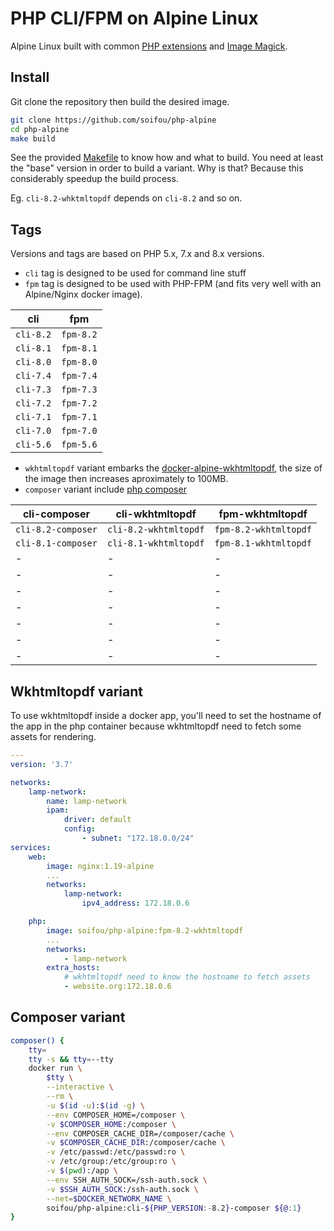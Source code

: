 # PHP CLI/FPM on Alpine Linux

Alpine Linux built with common [PHP extensions](./cli/packages) and [Image
Magick](https://github.com/ImageMagick/ImageMagick).

## Install

Git clone the repository then build the desired image.

```sh
git clone https://github.com/soifou/php-alpine
cd php-alpine
make build
```

See the provided [Makefile](./Makefile) to know how and what to build.
You need at least the "base" version in order to build a variant. Why is that?
Because this considerably speedup the build process.

Eg. `cli-8.2-whktmltopdf` depends on `cli-8.2` and so on.

## Tags

Versions and tags are based on PHP 5.x, 7.x and 8.x versions.

- `cli` tag is designed to be used for command line stuff
- `fpm` tag is designed to be used with PHP-FPM (and fits very well with an Alpine/Nginx docker image).

| cli        | fpm        |
| ---------- | ---------- |
| `cli-8.2`  | `fpm-8.2`  |
| `cli-8.1`  | `fpm-8.1`  |
| `cli-8.0`  | `fpm-8.0`  |
| `cli-7.4`  | `fpm-7.4`  |
| `cli-7.3`  | `fpm-7.3`  |
| `cli-7.2`  | `fpm-7.2`  |
| `cli-7.1`  | `fpm-7.1`  |
| `cli-7.0`  | `fpm-7.0`  |
| `cli-5.6`  | `fpm-5.6`  |

- `wkhtmltopdf` variant embarks the [docker-alpine-wkhtmltopdf](https://github.com/madnight/docker-alpine-wkhtmltopdf), the size of the image then increases aproximately to 100MB.
- `composer` variant include [php composer](https://getcomposer.org)

| cli-composer        | cli-wkhtmltopdf       | fpm-wkhtmltopdf       |
| ------------------- | --------------------- | --------------------- |
| `cli-8.2-composer`  | `cli-8.2-wkhtmltopdf` | `fpm-8.2-wkhtmltopdf` |
| `cli-8.1-composer`  | `cli-8.1-wkhtmltopdf` | `fpm-8.1-wkhtmltopdf` |
| -                   | -                     | -                     |
| -                   | -                     | -                     |
| -                   | -                     | -                     |
| -                   | -                     | -                     |
| -                   | -                     | -                     |
| -                   | -                     | -                     |
| -                   | -                     | -                     |

## Wkhtmltopdf variant

To use wkhtmltopdf inside a docker app, you'll need to set the hostname of the
app in the php container because wkhtmltopdf need to fetch some assets for
rendering.

```yaml
---
version: '3.7'

networks:
    lamp-network:
        name: lamp-network
        ipam:
            driver: default
            config:
                - subnet: "172.18.0.0/24"
services:
    web:
        image: nginx:1.19-alpine
        ...
        networks:
            lamp-network:
                ipv4_address: 172.18.0.6

    php:
        image: soifou/php-alpine:fpm-8.2-wkhtmltopdf
        ...
        networks:
            - lamp-network
        extra_hosts:
            # wkhtmltopdf need to know the hostname to fetch assets
            - website.org:172.18.0.6
```

## Composer variant

```sh
composer() {
    tty=
    tty -s && tty=--tty
    docker run \
        $tty \
        --interactive \
        --rm \
        -u $(id -u):$(id -g) \
        --env COMPOSER_HOME=/composer \
        -v $COMPOSER_HOME:/composer \
        --env COMPOSER_CACHE_DIR=/composer/cache \
        -v $COMPOSER_CACHE_DIR:/composer/cache \
        -v /etc/passwd:/etc/passwd:ro \
        -v /etc/group:/etc/group:ro \
        -v $(pwd):/app \
        --env SSH_AUTH_SOCK=/ssh-auth.sock \
        -v $SSH_AUTH_SOCK:/ssh-auth.sock \
        --net=$DOCKER_NETWORK_NAME \
        soifou/php-alpine:cli-${PHP_VERSION:-8.2}-composer ${@:1}
}
```
